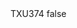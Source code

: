 <?xml version="1.0" encoding="UTF-8"?>
<CustomMetadata xmlns="http://soap.sforce.com/2006/04/metadata">
    <label>TXU374</label>
    <protected>false</protected>
</CustomMetadata>
